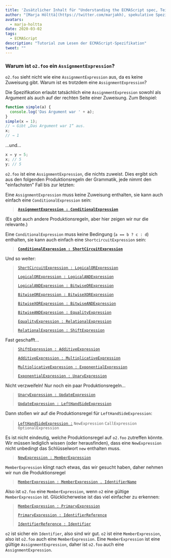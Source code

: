 ```yaml
---
title: 'Zusätzlicher Inhalt für "Understanding the ECMAScript spec, Teil 2"'
author: "[Marja Hölttä](https://twitter.com/marjakh), spekulative Spezifikationsbeobachterin"
avatars:
  - marja-holtta
date: 2020-03-02
tags:
  - ECMAScript
description: "Tutorial zum Lesen der ECMAScript-Spezifikation"
tweet: ""
---
```


### Warum ist `o2.foo` ein `AssignmentExpression`?

`o2.foo` sieht nicht wie eine `AssignmentExpression` aus, da es keine Zuweisung gibt. Warum ist es trotzdem eine `AssignmentExpression`?

Die Spezifikation erlaubt tatsächlich eine `AssignmentExpression` sowohl als Argument als auch auf der rechten Seite einer Zuweisung. Zum Beispiel:

```js
function simple(a) {
  console.log('Das Argument war ' + a);
}
simple(x = 1);
// → Gibt „Das Argument war 1“ aus.
x;
// → 1
```

…und…

```js
x = y = 5;
x; // 5
y; // 5
```

`o2.foo` ist eine `AssignmentExpression`, die nichts zuweist. Dies ergibt sich aus den folgenden Produktionsregeln der Grammatik, jede nimmt den "einfachsten" Fall bis zur letzten:

Eine `AssignmentExpression` muss keine Zuweisung enthalten, sie kann auch einfach eine `ConditionalExpression` sein:

> **[`AssignmentExpression : ConditionalExpression`](https://tc39.es/ecma262/#sec-assignment-operators)**

(Es gibt auch andere Produktionsregeln, aber hier zeigen wir nur die relevante.)

Eine `ConditionalExpression` muss keine Bedingung (`a == b ? c : d`) enthalten, sie kann auch einfach eine `ShortcircuitExpression` sein:

> **[`ConditionalExpression : ShortCircuitExpression`](https://tc39.es/ecma262/#sec-conditional-operator)**

Und so weiter:

> [`ShortCircuitExpression : LogicalORExpression`](https://tc39.es/ecma262/#prod-ShortCircuitExpression)
>
> [`LogicalORExpression : LogicalANDExpression`](https://tc39.es/ecma262/#prod-LogicalORExpression)
>
> [`LogicalANDExpression : BitwiseORExpression`](https://tc39.es/ecma262/#prod-LogicalANDExpression)
>
> [`BitwiseORExpression : BitwiseXORExpression`](https://tc39.es/ecma262/#prod-BitwiseORExpression)
>
> [`BitwiseXORExpression : BitwiseANDExpression`](https://tc39.es/ecma262/#prod-BitwiseXORExpression)
>
> [`BitwiseANDExpression : EqualityExpression`](https://tc39.es/ecma262/#prod-BitwiseANDExpression)
>
> [`EqualityExpression : RelationalExpression`](https://tc39.es/ecma262/#sec-equality-operators)
>
> [`RelationalExpression : ShiftExpression`](https://tc39.es/ecma262/#prod-RelationalExpression)

<!--truncate-->
Fast geschafft…

> [`ShiftExpression : AdditiveExpression`](https://tc39.es/ecma262/#prod-ShiftExpression)
>
> [`AdditiveExpression : MultiplicativeExpression`](https://tc39.es/ecma262/#prod-AdditiveExpression)
>
> [`MultiplicativeExpression : ExponentialExpression`](https://tc39.es/ecma262/#prod-MultiplicativeExpression)
>
> [`ExponentialExpression : UnaryExpression`](https://tc39.es/ecma262/#prod-ExponentiationExpression)

Nicht verzweifeln! Nur noch ein paar Produktionsregeln…

> [`UnaryExpression : UpdateExpression`](https://tc39.es/ecma262/#prod-UnaryExpression)
>
> [`UpdateExpression : LeftHandSideExpression`](https://tc39.es/ecma262/#prod-UpdateExpression)

Dann stoßen wir auf die Produktionsregel für `LeftHandSideExpression`:

> [`LeftHandSideExpression :`](https://tc39.es/ecma262/#prod-LeftHandSideExpression)
> `NewExpression`
> `CallExpression`
> `OptionalExpression`

Es ist nicht eindeutig, welche Produktionsregel auf `o2.foo` zutreffen könnte. Wir müssen lediglich wissen (oder herausfinden), dass eine `NewExpression` nicht unbedingt das Schlüsselwort `new` enthalten muss.

> [`NewExpression : MemberExpression`](https://tc39.es/ecma262/#prod-NewExpression)

`MemberExpression` klingt nach etwas, das wir gesucht haben, daher nehmen wir nun die Produktionsregel

> [`MemberExpression : MemberExpression . IdentifierName`](https://tc39.es/ecma262/#prod-MemberExpression)

Also ist `o2.foo` eine `MemberExpression`, wenn `o2` eine gültige `MemberExpression` ist. Glücklicherweise ist das viel einfacher zu erkennen:

> [`MemberExpression : PrimaryExpression`](https://tc39.es/ecma262/#prod-MemberExpression)
>
> [`PrimaryExpression : IdentifierReference`](https://tc39.es/ecma262/#prod-PrimaryExpression)
>
> [`IdentifierReference : Identifier`](https://tc39.es/ecma262/#prod-IdentifierReference)

`o2` ist sicher ein `Identifier`, also sind wir gut. `o2` ist eine `MemberExpression`, also ist `o2.foo` auch eine `MemberExpression`. Eine `MemberExpression` ist eine gültige `AssignmentExpression`, daher ist `o2.foo` auch eine `AssignmentExpression`.
